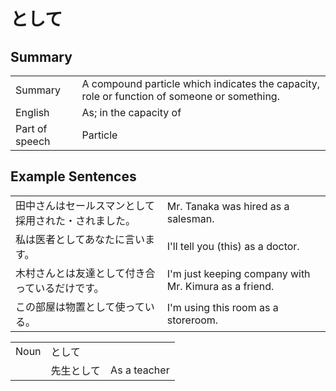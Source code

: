 # として

## Summary

<table><tr>   <td>Summary</td>   <td>A compound particle which indicates the capacity, role or function of someone or something.</td></tr><tr>   <td>English</td>   <td>As; in the capacity of</td></tr><tr>   <td>Part of speech</td>   <td>Particle</td></tr></table>

## Example Sentences

<table><tr>   <td>田中さんはセールスマンとして採用された・されました。</td>   <td>Mr. Tanaka was hired as a salesman.</td></tr><tr>   <td>私は医者としてあなたに言います。</td>   <td>I'll tell you (this) as a doctor.</td></tr><tr>   <td>木村さんとは友達として付き合っているだけです。</td>   <td>I'm just keeping company with Mr. Kimura as a friend.</td></tr><tr>   <td>この部屋は物置として使っている。</td>   <td>I'm using this room as a storeroom.</td></tr></table>

<table class="table"> <tbody><tr class="tr head"> <td class="td"><span class="bold"><span>Noun</span></span></td> <td class="td"><span class="concept">として</span> </td> <td class="td"><span>&nbsp;</span></td> </tr> <tr class="tr"> <td class="td"><span>&nbsp;</span></td> <td class="td"><span>先生<span class="concept">として</span></span> </td> <td class="td"><span>As a    teacher</span></td> </tr></tbody></table>

